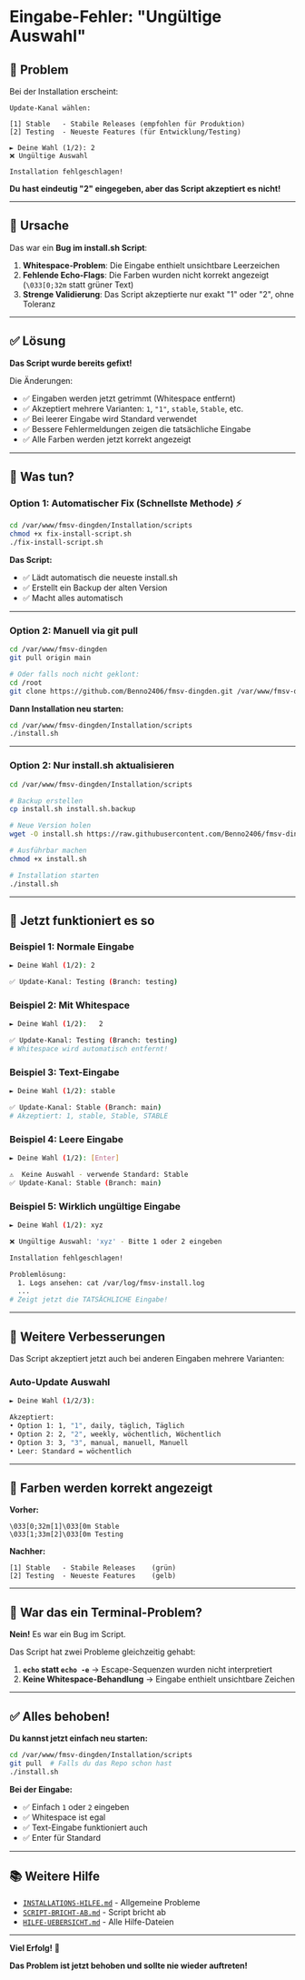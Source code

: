 # Eingabe-Fehler: "Ungültige Auswahl"

## 🎯 Problem

Bei der Installation erscheint:
```
Update-Kanal wählen:

[1] Stable   - Stabile Releases (empfohlen für Produktion)
[2] Testing  - Neueste Features (für Entwicklung/Testing)

► Deine Wahl (1/2): 2
❌ Ungültige Auswahl

Installation fehlgeschlagen!
```

**Du hast eindeutig "2" eingegeben, aber das Script akzeptiert es nicht!**

---

## 🐛 Ursache

Das war ein **Bug im install.sh Script**:
1. **Whitespace-Problem**: Die Eingabe enthielt unsichtbare Leerzeichen
2. **Fehlende Echo-Flags**: Die Farben wurden nicht korrekt angezeigt (`\033[0;32m` statt grüner Text)
3. **Strenge Validierung**: Das Script akzeptierte nur exakt "1" oder "2", ohne Toleranz

---

## ✅ Lösung

**Das Script wurde bereits gefixt!** 

Die Änderungen:
- ✅ Eingaben werden jetzt getrimmt (Whitespace entfernt)
- ✅ Akzeptiert mehrere Varianten: `1`, `"1"`, `stable`, `Stable`, etc.
- ✅ Bei leerer Eingabe wird Standard verwendet
- ✅ Bessere Fehlermeldungen zeigen die tatsächliche Eingabe
- ✅ Alle Farben werden jetzt korrekt angezeigt

---

## 🔄 Was tun?

### Option 1: Automatischer Fix (Schnellste Methode) ⚡

```bash
cd /var/www/fmsv-dingden/Installation/scripts
chmod +x fix-install-script.sh
./fix-install-script.sh
```

**Das Script:**
- ✅ Lädt automatisch die neueste install.sh
- ✅ Erstellt ein Backup der alten Version
- ✅ Macht alles automatisch

---

### Option 2: Manuell via git pull

```bash
cd /var/www/fmsv-dingden
git pull origin main

# Oder falls noch nicht geklont:
cd /root
git clone https://github.com/Benno2406/fmsv-dingden.git /var/www/fmsv-dingden
```

**Dann Installation neu starten:**
```bash
cd /var/www/fmsv-dingden/Installation/scripts
./install.sh
```

---

### Option 2: Nur install.sh aktualisieren

```bash
cd /var/www/fmsv-dingden/Installation/scripts

# Backup erstellen
cp install.sh install.sh.backup

# Neue Version holen
wget -O install.sh https://raw.githubusercontent.com/Benno2406/fmsv-dingden/main/Installation/scripts/install.sh

# Ausführbar machen
chmod +x install.sh

# Installation starten
./install.sh
```

---

## 🎯 Jetzt funktioniert es so

### Beispiel 1: Normale Eingabe
```bash
► Deine Wahl (1/2): 2

✅ Update-Kanal: Testing (Branch: testing)
```

### Beispiel 2: Mit Whitespace
```bash
► Deine Wahl (1/2):   2   

✅ Update-Kanal: Testing (Branch: testing)
# Whitespace wird automatisch entfernt!
```

### Beispiel 3: Text-Eingabe
```bash
► Deine Wahl (1/2): stable

✅ Update-Kanal: Stable (Branch: main)
# Akzeptiert: 1, stable, Stable, STABLE
```

### Beispiel 4: Leere Eingabe
```bash
► Deine Wahl (1/2): [Enter]

⚠️  Keine Auswahl - verwende Standard: Stable
✅ Update-Kanal: Stable (Branch: main)
```

### Beispiel 5: Wirklich ungültige Eingabe
```bash
► Deine Wahl (1/2): xyz

❌ Ungültige Auswahl: 'xyz' - Bitte 1 oder 2 eingeben

Installation fehlgeschlagen!

Problemlösung:
  1. Logs ansehen: cat /var/log/fmsv-install.log
  ...
# Zeigt jetzt die TATSÄCHLICHE Eingabe!
```

---

## 📝 Weitere Verbesserungen

Das Script akzeptiert jetzt auch bei anderen Eingaben mehrere Varianten:

### Auto-Update Auswahl
```bash
► Deine Wahl (1/2/3): 

Akzeptiert:
• Option 1: 1, "1", daily, täglich, Täglich
• Option 2: 2, "2", weekly, wöchentlich, Wöchentlich  
• Option 3: 3, "3", manual, manuell, Manuell
• Leer: Standard = wöchentlich
```

---

## 🎨 Farben werden korrekt angezeigt

**Vorher:**
```
\033[0;32m[1]\033[0m Stable
\033[1;33m[2]\033[0m Testing
```

**Nachher:**
```
[1] Stable   - Stabile Releases    (grün)
[2] Testing  - Neueste Features    (gelb)
```

---

## 🐛 War das ein Terminal-Problem?

**Nein!** Es war ein Bug im Script.

Das Script hat zwei Probleme gleichzeitig gehabt:
1. **`echo` statt `echo -e`** → Escape-Sequenzen wurden nicht interpretiert
2. **Keine Whitespace-Behandlung** → Eingabe enthielt unsichtbare Zeichen

---

## ✅ Alles behoben!

**Du kannst jetzt einfach neu starten:**

```bash
cd /var/www/fmsv-dingden/Installation/scripts
git pull  # Falls du das Repo schon hast
./install.sh
```

**Bei der Eingabe:**
- ✅ Einfach `1` oder `2` eingeben
- ✅ Whitespace ist egal
- ✅ Text-Eingabe funktioniert auch
- ✅ Enter für Standard

---

## 📚 Weitere Hilfe

- [`INSTALLATIONS-HILFE.md`](INSTALLATIONS-HILFE.md) - Allgemeine Probleme
- [`SCRIPT-BRICHT-AB.md`](SCRIPT-BRICHT-AB.md) - Script bricht ab
- [`HILFE-UEBERSICHT.md`](HILFE-UEBERSICHT.md) - Alle Hilfe-Dateien

---

**Viel Erfolg!** 🚀

**Das Problem ist jetzt behoben und sollte nie wieder auftreten!**
